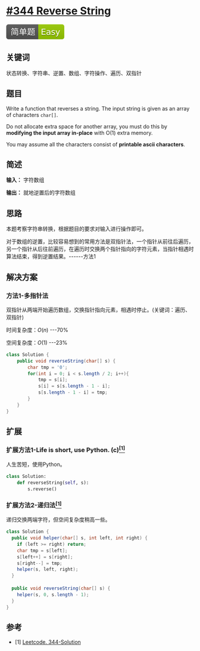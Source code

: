 # [#344 Reverse String](https://leetcode.com/problemset/all/?search=Reverse%20String)

![Easy](/figures/Easy.svg)

## 关键词

状态转换、字符串、逆置、数组、字符操作、遍历、双指针

## 题目

Write a function that reverses a string. The input string is given as an array of characters `char[]`.

Do not allocate extra space for another array, you must do this by **modifying the input array in-place** with O(1) extra memory.

You may assume all the characters consist of **printable ascii characters**.

## 简述

**输入：** 字符数组

**输出：** 就地逆置后的字符数组

## 思路

本题考察字符串转换，根据题目的要求对输入进行操作即可。

对于数组的逆置，比较容易想到的常用方法是双指针法，一个指针从前往后遍历，另一个指针从后往前遍历，在遍历时交换两个指针指向的字符元素，当指针相遇时算法结束，得到逆置结果。------方法1

## 解决方案

### 方法1-多指针法

双指针从两端开始遍历数组，交换指针指向元素，相遇时停止。(关键词：遍历、双指针)

时间复杂度：$O(n)$ ---70%

空间复杂度：$O(1)$ ---23%

``` java
class Solution {
    public void reverseString(char[] s) {
        char tmp = '0';
        for(int i = 0; i < s.length / 2; i++){
            tmp = s[i];
            s[i] = s[s.length - 1 - i];
            s[s.length - 1 - i] = tmp;
        }
    }
}
```

## 扩展

### 扩展方法1-Life is short, use Python. (c)[$^{[1]}$](#refer-anchor-1)

人生苦短，使用Python。

``` python
class Solution:
    def reverseString(self, s):
        s.reverse()
```

### 扩展方法2-递归法[$^{[1]}$](#refer-anchor-1)

递归交换两端字符，但空间复杂度稍高一些。

``` java
class Solution {
  public void helper(char[] s, int left, int right) {
    if (left >= right) return;
    char tmp = s[left];
    s[left++] = s[right];
    s[right--] = tmp;
    helper(s, left, right);
  }

  public void reverseString(char[] s) {
    helper(s, 0, s.length - 1);
  }
}
```

## 参考

<div id="refer-anchor-1"></div>

+ [1] [Leetcode. 344-Solution](https://leetcode.com/problems/reverse-string/solution/)
